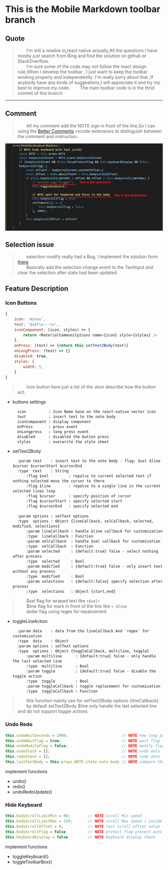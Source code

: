 # This is the Mobile Markdown toolbar branch

## Quote

> &emsp;&emsp;I'm still a newbie in[ ](https://github.com/facebook/react-native/issues/18316#issuecomment-561608985)react native actually,All the questions I have mostly just search from Bing and find the solution on github or StackOverflow.    
> &emsp;&emsp;I'm sure some of the code may not follow the react design rule,When I develop the toolbar , I just want to keep the toolbar wroking properly and independently .I'm really sorry about that ,If anybody have any kinds of suggestions,I will appreciate it and try my best to improve my code.
> &emsp;&emsp;The main toolbar code is in the thrid commit of this branch 

---

## Comment 

> &emsp;&emsp;All my comment add the NOTE sign in front of the line,So I can using the [Better Comments](https://marketplace.visualstudio.com/items?itemName=aaron-bond.better-comments) vscode extensions to distinguish between the comment and instruction.

![alt](img/01.png)


## Selection issue

> &emsp;&emsp;selection modify really had a Bug, I implement the solution form [there](https://github.com/facebook/react-native/issues/18316#issuecomment-561608985)    
> &emsp;&emsp;Basically add the selection change event to the TextInput and clear the selection after state had been updated.

## Feature Description


### Icon Buttons

```js
{
    icon: 'minus',           
    text: '$sel\n---\n',
    iconComponent: (icon, styles) => {
        return <MaterialCommunityIcons name={icon} style={styles} />
    },
    onPress: (text) => {return this.setText2Body(text)}
    onLongPress: (text) => {}
    disabled: true,
    styles: {
        width: 5,
    }
}
```

> &emsp;&emsp;icon button here just a list of the Json describe how the button act.

* buttons settings

        icon          : Icon Name base on the react-native vector icon
        text          : insert text to the note body
        iconComponent : display component
        onPress       : press event
        onLongpress   : long press event
        disabled      : disabled the button press 
        styles        : overwrite the style sheet

* setText2Body 

        :param text    : insert text to the note body - flag: $sel $line $cursor $cursorStart $cursorEnd 
        :type  text    : String
            :flag $sel         : repalce to current selected text if nothing selected move the cursor to there
            :flag $line        : repalce to a single line in the current selected lines loop
            :flag $cursor      : specify position of cursor
            :flag $cursorStart : specify selected start
            :flag $cursorEnd   : specify selected end

        :param options : setText options 
        :type  options : Object {lineCallback, selCallback, selected, modified, selections}
            :param lineCallback : handle $line callback for customization
            :type  lineCallback : Function
            :param selCallback  : handle $sel callback for customization
            :type  selCallback  : Function
            :param selected     : {default:true} false - select nothing after process
            :type  selected     : Bool 
            :param modified     : {default:true} false - only insert text without any process
            :type  modified     : Bool 
            :param selections   : {default:false} specify selection after process
            :type  selections   : Object {start,end} 

> &emsp;&emsp;\$sel  flag for wraped text like `+$sel+`    
> &emsp;&emsp;\$line flag for mark in front of the line like `> $line`   
> &emsp;&emsp;dollar flag using regex for repalcement 

* toggleLineAction 

        :param data    : data from the lineCallback And `regex` for customization
        :type  data    : Object
        :param options : setText options 
        :type  options : Object {toggleCallback, multiline, toggle}
            :param multiline      : {default:true} false - only handle the last selected line
            :type  multiline      : Bool 
            :param toggle         : {default:true} false - disable the toggle action
            :type  toggle         : Bool 
            :param toggleCallback : toggle replacement for customization 
            :type  toggleCallback : Function

> &emsp;&emsp;this function mainly use for setText2Body options {lineCallback}    
> &emsp;&emsp;by default setText2Body $line only handle the last selected line and do not support toggle actions

### Undo Redo 

```js
this.undoWaitSeconds = 2000;                        // NOTE how long push current text body to the undoStack
this.undoWaitFlag = true;                           // NOTE wait flag 
this.undoModifyFlag = false;                        // NOTE modify flag to check current modify , if true then clear the redoStack
this.undoStack = [];                                // NOTE undo data | storage text body and selections Object
this.redoStack = [];                                // NOTE redo data 
this.lastTextBody = this.props.NOTE.state.note.body // NOTE compare the text is Modified or not
```

implement functions
+ undo()
+ redo()
+ undoRedoUpdate()

### Hide Keyboard

```js
this.bodyScrollLimitMin = 80;        // NOTE scroll Min speed
this.bodyScrollLimitMax = 150;       // NOTE scroll Max speed | inside this range scroll speed will auto hide keyboard
this.bodyScrollOffset = 0;           // NOTE last scroll offset value for comparison
this.bodyScrollFlag = false          // NOTE protect flag prevent auto hide keyboard trigger multiple times
this.keyboardDisplay = false         // NOTE Keyboard display check
```

implement functions
+ toggleKeyboard()
+ toggleToolbarBox()